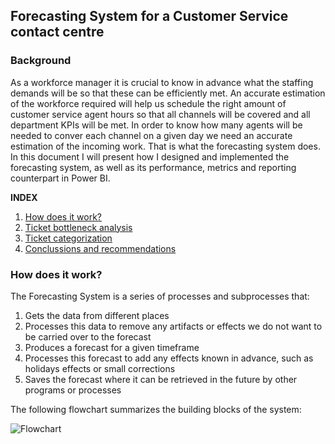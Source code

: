 ## Forecasting System for a Customer Service contact centre

### Background

As a workforce manager it is crucial to know in advance what the staffing demands will be so that these can be efficiently met. An accurate estimation of the workforce required will help us schedule the right amount of customer service agent hours so that all channels will be covered and all department KPIs will be met. In order to know how many agents will be needed to conver each channel on a given day we need an accurate estimation of the incoming work. That is what the forecasting system does. In this document I will present how I designed and implemented the forecasting system, as well as its performance, metrics and reporting counterpart in Power BI.

**INDEX**
1. [How does it work?](#how-does-it-work?)
2. [Ticket bottleneck analysis](#ticket-bottleneck-analysis)
3. [Ticket categorization](#ticket-categorization)
4. [Conclussions and recommendations](#conclussions-and-recommendations)


### How does it work?

The Forecasting System is a series of processes and subprocesses that:
1. Gets the data from different places
2. Processes this data to remove any artifacts or effects we do not want to be carried over to the forecast
3. Produces a forecast for a given timeframe
4. Processes this forecast to add any effects known in advance, such as holidays effects or small corrections
5. Saves the forecast where it can be retrieved in the future by other programs or processes

The following flowchart summarizes the building blocks of the system:

![Flowchart](https://raw.githubusercontent.com/Leonardojul/Forecasting-System/main/FC-System.png)
